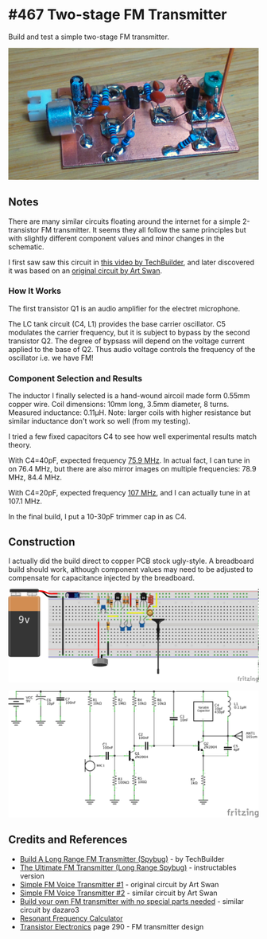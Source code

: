 # #467 Two-stage FM Transmitter

Build and test a simple two-stage FM transmitter.

![The Build](./assets/TwoStageTransmitter_build.jpg?raw=true)

## Notes

There are many similar circuits floating around the internet for a simple 2-transistor FM transmitter.
It seems they all follow the same principles but with slightly different component values and minor changes in the schematic.

I first saw saw this circuit in [this video by TechBuilder](https://youtu.be/joFourugXvs), and
later discovered it was based on an
[original circuit by Art Swan](http://www.angelfire.com/art2/artswan/fmtrans1.jpg).

### How It Works

The first transistor Q1 is an audio amplifier for the electret microphone.

The LC tank circuit (C4, L1) provides the base carrier oscillator.
C5 modulates the carrier frequency, but it is subject to bypass by the second transistor Q2.
The degree of bypsass will depend on the voltage current applied to the base of Q2.
Thus audio voltage controls the frequency of the oscillator i.e. we have FM!

### Component Selection and Results

The inductor I finally selected is a hand-wound aircoil made form 0.55mm copper wire.
Coil dimensions: 10mm long, 3.5mm diameter, 8 turns. Measured inductance: 0.11µH.
Note: larger coils with higher resistance but similar inductance don't work so well (from my testing).

I tried a few fixed capacitors C4 to see how well experimental results match theory.

With C4=40pF, expected frequency [75.9 MHz](https://www.wolframalpha.com/input/?i=1%2F(2%CF%80*sqrt(0.11%C2%B5H*40pF))).
In actual fact, I can tune in on 76.4 MHz, but there are also mirror images on multiple frequencies: 78.9 MHz, 84.4 MHz.

With C4=20pF, expected frequency [107 MHz](https://www.wolframalpha.com/input/?i=1%2F(2%CF%80*sqrt(0.11%C2%B5H+*+20pF))),
and I can actually tune in at 107.1 MHz.

In the final build, I put a 10-30pF trimmer cap in as C4.

## Construction

I actually did the build direct to copper PCB stock ugly-style.
A breadboard build should work, although component values may need to be adjusted to compensate for capacitance injected by the breadboard.

![Breadboard](./assets/TwoStageTransmitter_bb.jpg?raw=true)

![The Schematic](./assets/TwoStageTransmitter_schematic.jpg?raw=true)

## Credits and References
* [Build A Long Range FM Transmitter (Spybug)](https://youtu.be/joFourugXvs) - by TechBuilder
* [The Ultimate FM Transmitter (Long Range Spybug)](http://www.instructables.com/id/The-Ultimate-FM-Transmitter/) - instructables version
* [Simple FM Voice Transmitter #1](http://www.angelfire.com/art2/artswan/fmtrans1.jpg) - original circuit by Art Swan
* [Simple FM Voice Transmitter #2](http://www.angelfire.com/art2/artswan/fmtrans2.jpg) - similar circuit by Art Swan
* [Build your own FM transmitter with no special parts needed](https://youtu.be/1tKvykFS60k) - similar circuit by dazaro3
* [Resonant Frequency Calculator](http://www.1728.org/resfreq.htm)
* [Transistor Electronics](https://archive.org/details/transistorelectr00gerr) page 290 - FM transmitter design
